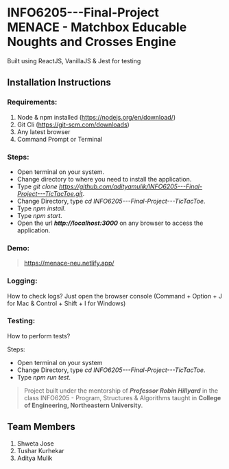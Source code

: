 # INFO6205---Final-Project<br> MENACE - Matchbox Educable Noughts and Crosses Engine

Built using ReactJS, VanillaJS & Jest for testing

## Installation Instructions

### Requirements:
1. Node & npm installed (https://nodejs.org/en/download/)
2. Git Cli (https://git-scm.com/downloads)
3. Any latest browser
4. Command Prompt or Terminal

### Steps:
* Open terminal on your system.   
* Change directory to where you need to install the application.      
* Type _git clone https://github.com/adityamulik/INFO6205---Final-Project---TicTacToe.git_.   
* Change Directory, type _cd INFO6205---Final-Project---TicTacToe_.   
* Type _npm install_.   
* Type _npm start_.   
* Open the url **_http://localhost:3000_** on any browser to access the application.   

### Demo:

> https://menace-neu.netlify.app/

### Logging:
How to check logs?
Just open the browser console (Command + Option + J for Mac & Control + Shift + I for Windows)

### Testing:
How to perform tests?

Steps:
* Open terminal on your system
* Change Directory, type _cd INFO6205---Final-Project---TicTacToe_.
* Type _npm run test_.

>Project built under the mentorship of **_Professor Robin Hillyard_** in the class INFO6205 - Program, Structures & Algorithms taught in **College of Engineering, Northeastern University**.

## Team Members

1. Shweta Jose
2. Tushar Kurhekar
3. Aditya Mulik
